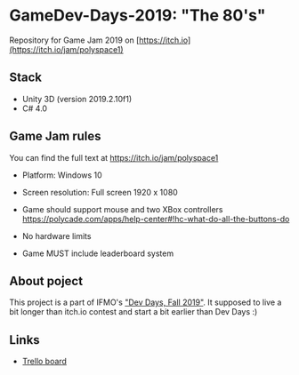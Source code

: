 # GameDev-Days-2019: **"The 80's"**
Repository for Game Jam 2019 on [https://itch.io](https://itch.io/jam/polyspace1)

## Stack

- Unity 3D (version 2019.2.10f1)
- C# 4.0

## Game Jam rules
You can find the full text at https://itch.io/jam/polyspace1

- Platform: Windows 10
- Screen resolution: Full screen 1920 x 1080
- Game should support mouse and two XBox controllers https://polycade.com/apps/help-center#!hc-what-do-all-the-buttons-do
- No hardware limits

- Game MUST include leaderboard system

## About poject
This project is a part of IFMO's ["Dev Days, Fall 2019"](https://wiki.compscicenter.ru/index.php/Devdays_Осень_2019). It supposed to live a bit longer than itch.io contest and start a bit earlier than Dev Days :)

## Links
- [Trello board](https://trello.com/b/qa78vS9e/gamedev-days-2019)
